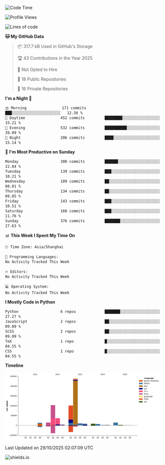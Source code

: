 <!--START_SECTION:waka-->
![Code Time](http://img.shields.io/badge/Code%20Time-439%20hrs%2017%20mins-blue)

![Profile Views](http://img.shields.io/badge/Profile%20Views-0-blue)

![Lines of code](https://img.shields.io/badge/From%20Hello%20World%20I%27ve%20Written-1.1%20million%20lines%20of%20code-blue)

**🐱 My GitHub Data** 

> 📦 317.7 kB Used in GitHub's Storage 
 > 
> 🏆 43 Contributions in the Year 2025
 > 
> 🚫 Not Opted to Hire
 > 
> 📜 18 Public Repositories 
 > 
> 🔑 16 Private Repositories 
 > 
**I'm a Night 🦉** 

```text
🌞 Morning                171 commits         ███░░░░░░░░░░░░░░░░░░░░░░   12.56 % 
🌆 Daytime                452 commits         ████████░░░░░░░░░░░░░░░░░   33.21 % 
🌃 Evening                532 commits         ██████████░░░░░░░░░░░░░░░   39.09 % 
🌙 Night                  206 commits         ████░░░░░░░░░░░░░░░░░░░░░   15.14 % 
```
📅 **I'm Most Productive on Sunday** 

```text
Monday                   300 commits         ██████░░░░░░░░░░░░░░░░░░░   22.04 % 
Tuesday                  139 commits         ███░░░░░░░░░░░░░░░░░░░░░░   10.21 % 
Wednesday                109 commits         ██░░░░░░░░░░░░░░░░░░░░░░░   08.01 % 
Thursday                 134 commits         ██░░░░░░░░░░░░░░░░░░░░░░░   09.85 % 
Friday                   143 commits         ███░░░░░░░░░░░░░░░░░░░░░░   10.51 % 
Saturday                 160 commits         ███░░░░░░░░░░░░░░░░░░░░░░   11.76 % 
Sunday                   376 commits         ███████░░░░░░░░░░░░░░░░░░   27.63 % 
```


📊 **This Week I Spent My Time On** 

```text
🕑︎ Time Zone: Asia/Shanghai

💬 Programming Languages: 
No Activity Tracked This Week

🔥 Editors: 
No Activity Tracked This Week

💻 Operating System: 
No Activity Tracked This Week
```

**I Mostly Code in Python** 

```text
Python                   6 repos             ███████░░░░░░░░░░░░░░░░░░   27.27 % 
JavaScript               2 repos             ██░░░░░░░░░░░░░░░░░░░░░░░   09.09 % 
SCSS                     2 repos             ██░░░░░░░░░░░░░░░░░░░░░░░   09.09 % 
TeX                      1 repo              █░░░░░░░░░░░░░░░░░░░░░░░░   04.55 % 
CSS                      1 repo              █░░░░░░░░░░░░░░░░░░░░░░░░   04.55 % 
```



**Timeline**

![Lines of Code chart](https://raw.githubusercontent.com/kopp4/kopp4/main/assets/bar_graph.png)


 Last Updated on 29/10/2025 02:07:09 UTC
<!--END_SECTION:waka-->
![shields.io](https://img.shields.io/github/commit-activity/w/kopp4/kopp4?color=g&label=abusing%20bot&style=flat-square)
